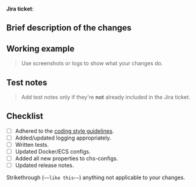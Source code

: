 **Jira ticket**: 

## Brief description of the changes

## Working example
>
> Use screenshots or logs to show what your changes do.

## Test notes
>
> Add test notes only if they're **not** already included in the Jira ticket.

## Checklist

- [ ] Adhered to the [coding style guidelines](https://companieshouse.atlassian.net/wiki/spaces/DEV/pages/4290084946/Coding+Standards+and+Styleguides).
- [ ] Added/updated logging appropriately.
- [ ] Written tests.
- [ ] Updated Docker/ECS configs.
- [ ] Added all new properties to chs-configs.
- [ ] Updated release notes.

Strikethrough (`~~like this~~`) anything not applicable to your changes.
